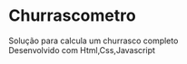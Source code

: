# Churrascometro
Solução para calcula um churrasco completo<br>
Desenvolvido com Html,Css,Javascript
